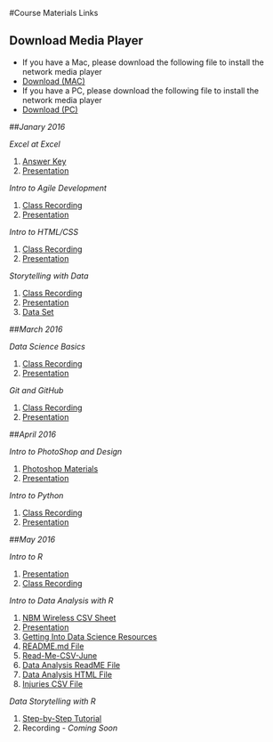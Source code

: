 #Course Materials Links

## Download Media Player
 - If you have a Mac, please download the following file to install the network media player
  - [Download (MAC)](https://s3.amazonaws.com/cds-cda/MediaPlayerFiles/webexnbrplayer_intel.dmg)
 - If you have a PC, please download the following file to install the network media player
  - [Download (PC)](https://s3.amazonaws.com/cds-cda/MediaPlayerFiles/nbr2player.zip)


##_Janary 2016_

*Excel at Excel*
  1. [Answer Key](https://s3.amazonaws.com/cds-cda/Excel_Jan2016/Excel+at+Excel+Answer+Key.xlsx)
  2. [Presentation](https://s3.amazonaws.com/cds-cda/Excel_Jan2016/Excel+at+Excel+-+Commerce+Data+Academy.pdf)

*Intro to Agile Development*
  1. [Class Recording](https://s3.amazonaws.com/cds-cda/AgileDev_Jan2016/Introduction+to+Agile+Development+-20160112+1809-1.arf)
  2. [Presentation](https://s3.amazonaws.com/cds-cda/AgileDev_Jan2016/Intro+to+Agile+Development+slides..pdf)

*Intro to HTML/CSS*
  1. [Class Recording](https://s3.amazonaws.com/cds-cda/HTMLCSS_Jan2016/Introduction+to+HTML+%2B+CSS-20160114+1837-1.arf.zip)
  2. [Presentation](https://s3.amazonaws.com/cds-cda/HTMLCSS_Jan2016/Intro+to+HTML+%26+CSS+slides.pdf)

*Storytelling with Data*
  1. [Class Recording](https://s3.amazonaws.com/cds-cda/Storytelling_Jan2016/Introduction+to+Storytelling+with+Data-20160119+1807-1.arf.zip)
  2. [Presentation](https://s3.amazonaws.com/cds-cda/Storytelling_Jan2016/Storytelling+with+Data+Jan+27+16.pdf)
  3. [Data Set](https://s3.amazonaws.com/cds-cda/Storytelling_Jan2016/Baltimore+City+Employee+Salaries+-+Storytelling+with+Data.xlsx)

##_March 2016_

*Data Science Basics*
  1. [Class Recording](https://s3.amazonaws.com/cds-cda/DataSci_Mar2016/Commerce+Data+Academy+-+Data+Science+I+Basics-20160314+1639-1.arf.zip)
  2. [Presentation](https://s3.amazonaws.com/cds-cda/DataSci_Mar2016/Data+Academy-+Data+Science+Basics.pdf)

*Git and GitHub*
  1. [Class Recording](https://s3.amazonaws.com/cds-cda/GitHub_Mar2016/Working+with+Teams+(Git+and+GitHub)-20160321+1703-1.arf.zip)
  2. [Presentation](https://s3.amazonaws.com/cds-cda/GitHub_Mar2016/Data+Academy-+Git+and+Github.pdf)


##_April 2016_

*Intro to PhotoShop and Design*
  1. [Photoshop Materials](https://s3.amazonaws.com/cds-cda/Photoshop_Apr2016/Photoshop-Class-Materials.zip)
  2. [Presentation](https://s3.amazonaws.com/cds-cda/Photoshop_Apr2016/Introduction-to-Design-and-Photoshop-Slides.pdf)

*Intro to Python*
  1. [Class Recording](https://s3.amazonaws.com/cds-cda/IntroPyth_Apr2016/Intro_To_Python.zip)
  2. [Presentation](https://s3.amazonaws.com/cds-cda/IntroPyth_Apr2016/Intro+to+Python.pdf)

##_May 2016_

*Intro to R*
  1. [Presentation](https://s3.amazonaws.com/cds-cda/IntroR_May2016/IntroToR.PDF)
  2. [Class Recording](https://s3.amazonaws.com/cds-cda/IntroR_May2016/IntroToR_Recording)

*Intro to Data Analysis with R*
  1. [NBM Wireless CSV Sheet](https://s3.amazonaws.com/cds-cda/DataAnalysis_May2016/R_intro_to_data_analysis-master/DC-NBM-Wireless-CSV-JUN-2014.csv)
  2. [Presentation](https://s3.amazonaws.com/cds-cda/DataAnalysis_May2016/R_intro_to_data_analysis-master/Data+Academy-+Intro+to+Data+Analysis+with+R.pdf)
  3. [Getting Into Data Science Resources](https://s3.amazonaws.com/cds-cda/DataAnalysis_May2016/R_intro_to_data_analysis-master/Getting+into+Data+Science+Resources)
  4. [README.md File](https://s3.amazonaws.com/cds-cda/DataAnalysis_May2016/R_intro_to_data_analysis-master/README.md)
  5. [Read-Me-CSV-June](https://s3.amazonaws.com/cds-cda/DataAnalysis_May2016/R_intro_to_data_analysis-master/Read-Me-CSV-June-2014.txt)
  6. [Data Analysis ReadME File](https://s3.amazonaws.com/cds-cda/DataAnalysis_May2016/R_intro_to_data_analysis-master/data_analysis_with_R.Rmd)
  7. [Data Analysis HTML File](https://s3.amazonaws.com/cds-cda/DataAnalysis_May2016/R_intro_to_data_analysis-master/data_analysis_with_R.html)
  8. [Injuries CSV File](https://s3.amazonaws.com/cds-cda/DataAnalysis_May2016/R_intro_to_data_analysis-master/injuries.csv)

*Data Storytelling with R*
  1. [Step-by-Step Tutorial](http://commercedataservice.github.io/cda_storytelling_in_r/#part_2:_3d_visuals)
  2. Recording - *Coming Soon*
